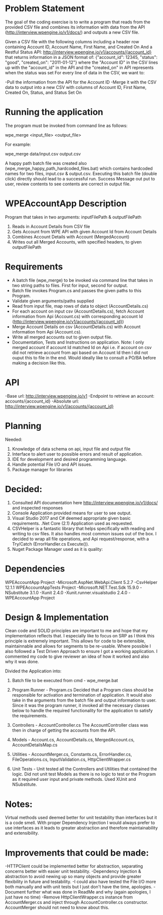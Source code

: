 # Problem Statement

The goal of the coding exercise is to write a program that reads from the provided CSV file and combines its information with data from the API (http://interview.wpengine.io/v1/docs/) and outputs a new CSV file.

Given a CSV file with the following columns including a header row containing Account ID, Account Name, First Name, and Created On
And a Restful Status API: http://interview.wpengine.io/v1/accounts/{account_id}
that returns information in a JSON format of: {"account_id": 12345, "status": "good", "created_on": "2011-01-12"}
where the "Account ID" in the CSV lines up with the "account_id" in the API and the "created_on" in API represents when the status was set
For every line of data in the CSV, we want to:

-Pull the information from the API for the Account ID
-Merge it with the CSV data to output into a new CSV with columns of Account ID, First Name, Created On, Status, and Status Set On

# Running the application

The program must be invoked from command line as follows:

wpe_merge <input_file> <output_file>

For example:

wpe_merge data/input.csv output.csv

A happy path batch file was created also (wpe_merge_happy_path_hardcoded_files.bat) which contains hardcoded names for two files, input.csv & output.csv. Executing this batch file (double click) directly should lead to a successful run. Success Message out put to user, review contents to see contents are correct in output file.

# WPEAccountApp Description

Program that takes in two arguments: inputFilePath & outputFilePath
1. Reads in Account Details from CSV file
2. Gets Account from WPE API with given Account Id from Account Details
3. Combines Account Details with Account (MergedAccount)
4. Writes out all Merged Accounts, with specified headers, to given outputFilePath

# Requirements

- A batch file (wpe_merge) to be invoked via command line that takes in two string paths to files. First for input, second for output.
- Batch file invokes Program.cs and passes the given paths to this Program.
- Validate given arguments/paths supplied
- Read from input file, map rows of data to object (AccountDetails.cs)
- For each account on input csv (AccountDetails.cs), fetch Account information from Api (Account.cs) with corresponding account Id (http://interview.wpengine.io/v1/accounts/{account_id})
- Merge Account Details on csv (AccountDetails.cs) with Account information from Api (Account.cs). 
- Write all merged accounts out to given output file.
- Documentation, Tests and Instructions on application.
Note: I only merged account if account Id matched Id on Api i.e. if account on csv did not retrieve account from api based on Account Id then I did not ouput this to file in the end. Would ideally like to consult a PO/BA before making a decision like this. 

# API

-Base url: http://interview.wpengine.io/v1
-Endpoint to retrieve an account: accounts/{account_id}
-Absolute url: http://interview.wpengine.io/v1/accounts/{account_id}

# Planning

Needed:
1. Knowledge of data schema on api, input file and output file
2. Interface to alert user to possible errors and result of application.
3. IDE for development and desired programming language.
4. Handle potential File I/O and API issues.
5. Package manager for libraries

# Decided:

1. Consulted API documentation here http://interview.wpengine.io/v1/docs/ and inspected responses
2. Console Application provided means for user to see output.
3. Visual Studio 2017 and C# deemed appropriate given basic requirements. .Net Core (2.1) Application used as requested.
4. CSVHelper is a fantastic library that helps specifically with reading and writing to csv files. It also handles most common issues out of the box. I decided to wrap all file operations, and Api request/response, with a Try/Catch (ErrorHandler.cs Execute()).
5. Nuget Package Manager used as it is quality:

# Dependencies

WPEAccountApp Project
-Microsoft.AspNet.WebApi.Client 5.2.7
-CsvHelper 12.1.1
WPEAccountAppTests Project
-Microsoft.NET.Test.Sdk 15.9.0
-NSubstitute 3.1.0
-Xunit 2.4.0
-Xunit.runner.visualstudio 2.4.0
-WPEAccountApp Project

# Design & Implementation

Clean code and SOLID principles are important to me and hope that my implementation reflects that.
I especially like to focus on SRP as I think this principle is extremely important.
This allows for code to be extensible, maintainnable and allows for segments to be re-usable.
Where possible I also followed a Test Driven Approach to ensure I got a working application.
I commented my code to give reviewer an idea of how it worked and also why it was done.

Divided the Application into:

1. Batch file to be executed from cmd - wpe_merge.bat

2. Program Runner - Program.cs
Decided that a Program class should be responsible for activation and termination of application. 
It would also take in the arguments from the batch file and output information to user.
Since it was the program runner, it invoked all the necessary classes below to handle the required functionality for the application to satisfy the requirements.

3. Controllers - AccountController.cs
The AccountController class was then in charge of getting the accounts from the API.

4. Models - Account.cs, AccountDetails.cs, MergedAccount.cs, AccountDetailsMap.cs

5. Utilities - AccountMerger.cs, Constants.cs, ErrorHandler.cs, FileOperations.cs, InputValidation.cs, HttpClientWrapper.cs

6. Unit Tests - 
Unit tested all the Controllers and Utilities that contained the logic.
Did not unit test Models as there is no logic to test or the Program as it required user input and private methods.
Used XUnit and NSubstitute.

# Notes:
Virtual methods used deemed better for unit testability than interfaces but it is a code smell. With proper Dependency Injection I would always prefer to use interfaces as it leads to greater abstraction and therefore maintainability and extensibility.

# Improvements that could be made:
-HTTPClient could be implemented better for abstraction, separating concerns better with easier unit testability.
-Dependency Injection & abstraction to avoid newing up so many objects and provide greater flexibility in future and testability.
-I could also have tested the File I/O more both manually and with unit tests but I just don't have the time, apologies.
-Document further what was done in ReadMe and why (again apologies, I just have no time)
-Remove HttpClientWrapper.cs instance from AccountMerger.cs and inject through AccountController.cs constructor. AccountMerger should not need to know about this.
